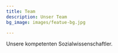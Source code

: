 ```yaml
---
title: Team
description: Unser Team
bg_image: images/featue-bg.jpg

---
```

Unsere kompetenten Sozialwissenschaftler.
